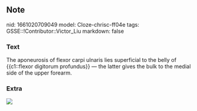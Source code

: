 ## Note
nid: 1661020709049
model: Cloze-chrisc-ff04e
tags: GSSE::!Contributor::Victor_Liu
markdown: false

### Text
The aponeurosis of flexor carpi ulnaris lies superficial to the belly of {{c1::flexor digitorum profundus}} — the latter gives the bulk to the medial side of the upper forearm.

### Extra
<img src="paste-ef6f9609dcff26e5a2a7fc3757c6d98bce4b6346.jpg">
